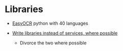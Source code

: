 Libraries
========


* [EasyOCR](https://github.com/JaidedAI/EasyOCR) python with 40 languages

* [Write libraries instead of services, where possible](http://catern.com/services.html)
    * Divorce the two where possible